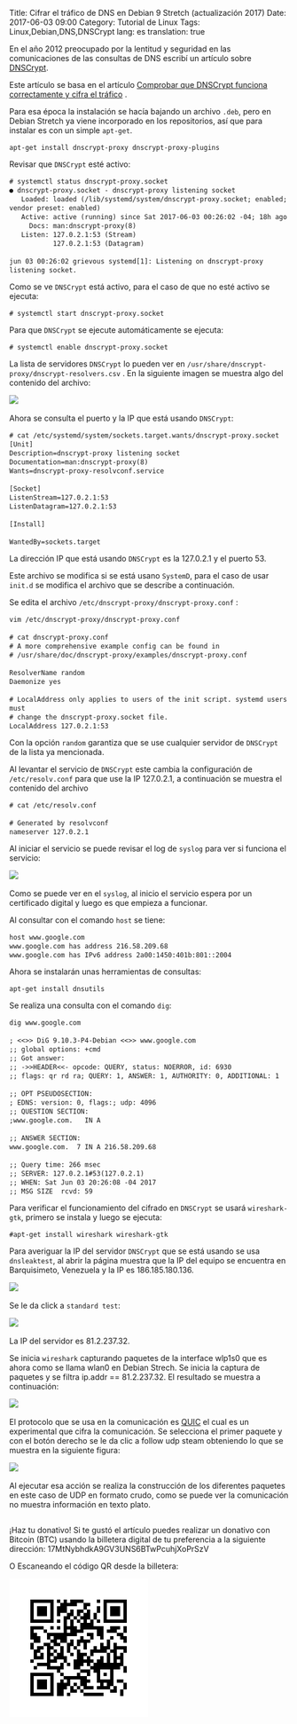 Title: Cifrar el tráfico de DNS en Debian 9 Stretch (actualización 2017)
Date: 2017-06-03 09:00
Category: Tutorial de Linux
Tags: Linux,Debian,DNS,DNSCrypt
lang: es
translation: true

En el año 2012 preocupado por la lentitud y seguridad en las comunicaciones de las consultas de DNS escribí un artículo sobre [DNSCrypt](https://www.seraph.to/cifrar-el-trafico-de-dns-en-linux-con-dnscrypt-y-opendns.html).

Este artículo se basa en el artículo [Comprobar que DNSCrypt funciona correctamente y cifra el tráfico](https://geekland.eu/comprobar-el-funcionamiento-de-dnscrypt/) .

Para esa época la instalación se hacía bajando un archivo `.deb`, pero en Debian Stretch ya viene incorporado en los repositorios, así que para instalar es con un simple `apt-get`.
```
apt-get install dnscrypt-proxy dnscrypt-proxy-plugins
```

Revisar que `DNSCrypt` esté activo:
```
# systemctl status dnscrypt-proxy.socket
● dnscrypt-proxy.socket - dnscrypt-proxy listening socket
   Loaded: loaded (/lib/systemd/system/dnscrypt-proxy.socket; enabled; vendor preset: enabled)
   Active: active (running) since Sat 2017-06-03 00:26:02 -04; 18h ago
     Docs: man:dnscrypt-proxy(8)
   Listen: 127.0.2.1:53 (Stream)
           127.0.2.1:53 (Datagram)

jun 03 00:26:02 grievous systemd[1]: Listening on dnscrypt-proxy listening socket.
```

Como se ve `DNSCrypt` está activo, para el caso de que no esté activo se ejecuta:
```
# systemctl start dnscrypt-proxy.socket
```
Para que `DNSCrypt` se ejecute automáticamente se ejecuta:
```
# systemctl enable dnscrypt-proxy.socket
```
La lista de servidores `DNSCrypt` lo pueden ver en `/usr/share/dnscrypt-proxy/dnscrypt-resolvers.csv` .  En la siguiente imagen se muestra algo del contenido del archivo: 

![](./images/cifrareltraficodednsendebian9stretchactualización2017-1.png)

Ahora se consulta el puerto y la IP que está usando `DNSCrypt`:
```
# cat /etc/systemd/system/sockets.target.wants/dnscrypt-proxy.socket
[Unit]
Description=dnscrypt-proxy listening socket
Documentation=man:dnscrypt-proxy(8)
Wants=dnscrypt-proxy-resolvconf.service

[Socket]
ListenStream=127.0.2.1:53
ListenDatagram=127.0.2.1:53

[Install]

WantedBy=sockets.target
```
La dirección IP que está usando `DNSCrypt` es la 127.0.2.1 y el puerto 53.

Este archivo se modifica si se está usano `SystemD`, para el caso de usar `init.d` se modifica el archivo que se describe a continuación.

Se edita el archivo `/etc/dnscrypt-proxy/dnscrypt-proxy.conf` :
``` 
vim /etc/dnscrypt-proxy/dnscrypt-proxy.conf

# cat dnscrypt-proxy.conf 
# A more comprehensive example config can be found in
# /usr/share/doc/dnscrypt-proxy/examples/dnscrypt-proxy.conf

ResolverName random
Daemonize yes

# LocalAddress only applies to users of the init script. systemd users must
# change the dnscrypt-proxy.socket file.
LocalAddress 127.0.2.1:53
```

Con la opción `random` garantiza que se use cualquier servidor de `DNSCrypt` de la lista ya mencionada.

Al levantar el servicio de `DNSCrypt` este cambia la configuración de `/etc/resolv.conf` para que use la IP 127.0.2.1, a continuación se muestra el contenido del archivo 
```
# cat /etc/resolv.conf

# Generated by resolvconf
nameserver 127.0.2.1
```
Al iniciar el servicio se puede revisar el log de `syslog` para ver si funciona el servicio:

![](./images/cifrareltraficodednsendebian9stretchactualización2017-2.png)

Como se puede ver en el `syslog`, al inicio el servicio espera por un certificado digital y luego es que empieza a funcionar. 

Al consultar con el comando `host` se tiene:
```
host www.google.com
www.google.com has address 216.58.209.68
www.google.com has IPv6 address 2a00:1450:401b:801::2004
```

Ahora se instalarán unas herramientas de consultas:
```
apt-get install dnsutils 
```
Se realiza una consulta con el comando `dig`: 
```
dig www.google.com

; <<>> DiG 9.10.3-P4-Debian <<>> www.google.com
;; global options: +cmd
;; Got answer:
;; ->>HEADER<<- opcode: QUERY, status: NOERROR, id: 6930
;; flags: qr rd ra; QUERY: 1, ANSWER: 1, AUTHORITY: 0, ADDITIONAL: 1

;; OPT PSEUDOSECTION:
; EDNS: version: 0, flags:; udp: 4096
;; QUESTION SECTION:
;www.google.com.   IN A

;; ANSWER SECTION:
www.google.com.  7 IN A 216.58.209.68

;; Query time: 266 msec
;; SERVER: 127.0.2.1#53(127.0.2.1)
;; WHEN: Sat Jun 03 20:26:08 -04 2017
;; MSG SIZE  rcvd: 59
```
Para verificar el funcionamiento del cifrado en `DNSCrypt` se usará `wireshark-gtk`, primero se instala y luego se ejecuta:
```
#apt-get install wireshark wireshark-gtk
```
Para averiguar la IP del servidor `DNSCrypt` que se está usando se usa  `dnsleaktest`, al abrir la página muestra que la IP del equipo se encuentra en Barquisimeto, Venezuela y la IP es 186.185.180.136.

![](./images/cifrareltraficodednsendebian9stretchactualización2017-3.png)

Se le da click a  `standard test`:

![](./images/cifrareltraficodednsendebian9stretchactualización2017-4.png)

La IP del servidor es 81.2.237.32.
 
Se inicia `wireshark` capturando paquetes de la interface wlp1s0 que es ahora como se llama wlan0 en Debian Strech. Se inicia la captura de paquetes y se filtra ip.addr == 81.2.237.32. El resultado se muestra a continuación: 

![](./images/cifrareltraficodednsendebian9stretchactualización2017-5.png)

El protocolo que se usa en la comunicación es [QUIC](https://es.wikipedia.org/wiki/QUIC) el cual es un experimental que cifra la comunicación. Se selecciona el primer paquete y con el botón derecho se le da clic a follow udp steam obteniendo lo que se muestra en la siguiente figura:

![](./images/cifrareltraficodednsendebian9stretchactualización2017-6.png)

Al ejecutar esa acción se realiza la construcción de los diferentes paquetes en este caso de UDP en formato crudo, como se puede ver la comunicación no muestra información en texto plato. 


##  ##
¡Haz tu donativo!
Si te gustó el artículo puedes realizar un donativo con Bitcoin (BTC)
usando la billetera digital de tu preferencia a la siguiente
dirección: 17MtNybhdkA9GV3UNS6BTwPcuhjXoPrSzV

O Escaneando el código QR desde la billetera:

![17MtNybhdkA9GV3UNS6BTwPcuhjXoPrSzV](./images/17MtNybhdkA9GV3UNS6BTwPcuhjXoPrSzV.png)
